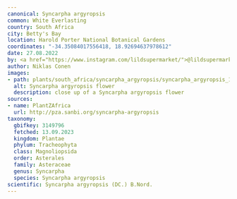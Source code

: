 ```yaml
---
canonical: Syncarpha argyropsis
common: White Everlasting
country: South Africa
city: Betty's Bay
location: Harold Porter National Botanical Gardens
coordinates: "-34.35084017556418, 18.92694637978612"
date: 27.08.2022
by: <a href="https://www.instagram.com/lildsupermarket/">@lildsupermarket</a>
author: Niklas Conen
images:
- path: plants/south_africa/syncarpha_argyropsis/syncarpha_argyropsis_1.jpg
  alt: Syncarpha argyropsis flower
  description: close up of a Syncarpha argyropsis flower
sources:
- name: PlantZAfrica
  url: http://pza.sanbi.org/syncarpha-argyropsis
taxonomy:
  gbifkey: 3149796
  fetched: 13.09.2023
  kingdom: Plantae
  phylum: Tracheophyta
  class: Magnoliopsida
  order: Asterales
  family: Asteraceae
  genus: Syncarpha
  species: Syncarpha argyropsis
scientific: Syncarpha argyropsis (DC.) B.Nord.
---
```

